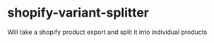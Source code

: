 # shopify-variant-splitter
Will take a shopify product export and split it into individual products
